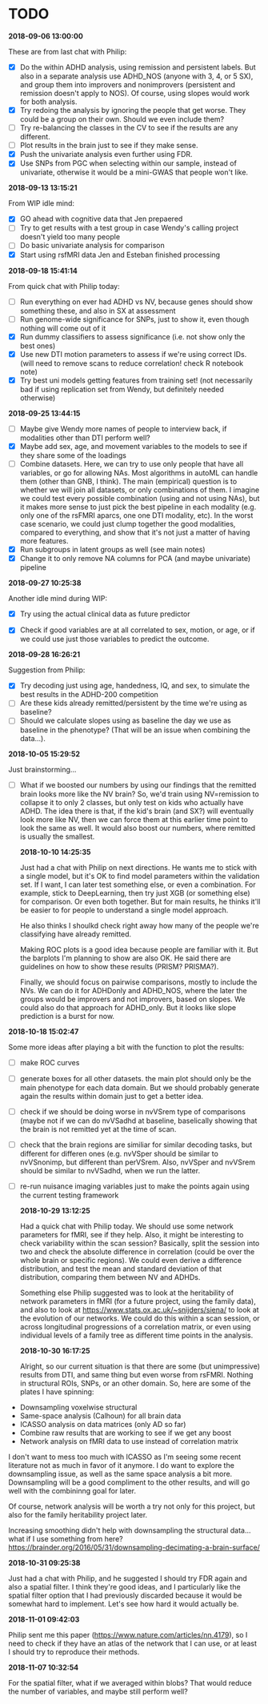 # TODO

**2018-09-06 13:00:00**

These are from last chat with Philip:

- [x] Do the within ADHD analysis, using remission and persistent labels. But also in a separate analysis use ADHD_NOS (anyone with 3, 4, or 5 SX), and group them into improvers and nonimprovers (persistent and remission doesn't apply to NOS). Of course, using slopes would work for both analysis.
- [x] Try redoing the analysis by ignoring the people that get worse. They could be a group on their own. Should we even include them?
- [ ] Try re-balancing the classes in the CV to see if the results are any different.
- [ ] Plot results in the brain just to see if they make sense. 
- [x] Push the univariate analysis even further using FDR.
- [x] Use SNPs from PGC when selecting within our sample, instead of univariate, otherwise it would be a mini-GWAS that people won't like.

**2018-09-13 13:15:21**

From WIP idle mind:

- [x] GO ahead with cognitive data that Jen prepaered
- [ ] Try to get results with a test group in case Wendy's calling project
  doesn't yield too many people 
- [ ] Do basic univariate analysis for comparison
- [x] Start using rsfMRI data Jen and Esteban finished processing

**2018-09-18 15:41:14**

From quick chat with Philip today:

- [ ] Run everything on ever had ADHD vs NV, because genes should show something
  these, and also in SX at assessment
- [ ] Run genome-wide significance for SNPs, just to show it, even though nothing
  will come out of it
- [x] Run dummy classifiers to assess significance (i.e. not show only the best ones)
- [x] Use new DTI motion parameters to assess if we're using correct IDs.
  (will need to remove scans to reduce correlation! check R notebook note)
- [x] Try best uni models getting features from training set! (not necessarily
  bad if using replication set from Wendy, but definitely needed otherwise)

**2018-09-25 13:44:15**

- [ ] Maybe give Wendy more names of people to interview back, if modalities
  other than DTI perform well?
- [x] Maybe add sex, age, and movement variables to the models to see if they
  share some of the loadings
- [ ] Combine datasets. Here, we can try to use only people that have all
  variables, or go for allowing NAs. Most algorithms in autoML can handle them
  (other than GNB, I think). The main (empirical) question is to whether we will
  join all datasets, or only combinations of them. I imagine we could test every
  possible combination (using and not using NAs), but it makes more sense to
  just pick the best pipeline in each modality (e.g. only one of the rsFMRI
  aparcs, one one DTI modality, etc). In the worst case scenario, we could just
  clump together the good modalities, compared to everything, and show that it's
  not just a matter of having more features.
- [x] Run subgroups in latent groups as well (see main notes)
- [x] Change it to only remove NA columns for PCA (and maybe univariate) pipeline

**2018-09-27 10:25:38**

Another idle mind during WIP:

- [x] Try using the actual clinical data as future predictor
- [x] Check if good variables are at all correlated to sex, motion, or age, or
  if we could use just those variables to predict the outcome.
 

**2018-09-28 16:26:21**

Suggestion from Philip:

- [x] Try decoding just using age, handedness, IQ, and sex, to simulate the best
  results in the ADHD-200 competition 
- [ ] Are these kids already remitted/persistent by the time we're using as baseline?
- [ ] Should we calculate slopes using as baseline the day we use as baseline in the phenotype? (That will be an issue when combining the data...).

**2018-10-05 15:29:52**

Just brainstorming...

- [ ] What if we boosted our numbers by using our findings that the remitted
  brain looks more like the NV brain? So, we'd train using NV=remission to
  collapse it to only 2 classes, but only test on kids who actually have ADHD.
  The idea there is that, if the kid's brain (and SX?) will eventually look more
  like NV, then we can force them at this earlier time point to look the same as
  well. It would also boost our numbers, where remitted is usually the smallest.
  
  
  **2018-10-10 14:25:35**

  Just had a chat with Philip on next directions. He wants me to stick with a
  single model, but it's OK to find model parameters within the validation set.
  If I want, I can later test something else, or even a combination. For
  example, stick to DeepLearning, then try just XGB (or something else) for
  comparison. Or even both together. But for main results, he thinks it'll be
  easier to for people to understand a single model approach.

  He also thinks I shoulkd check right away how many of the people we're
  classifying have already remitted.

  Making ROC plots is a good idea because people are familiar with it. But
  the barplots I'm planning to show are also OK. He said there are guidelines on
  how to show these results (PRISM? PRISMA?). 

  Finally, we should focus on pairwise comparisons, mostly to include the NVs.
  We can do it for ADHDonly and ADHD_NOS, where the later the groups would be
  improvers and not improvers, based on slopes. We could also do that approach
  for ADHD_only. But it looks like slope prediction is a burst for now.
  
**2018-10-18 15:02:47**

Some more ideas after playing a bit with the function to plot the results:

- [ ] make ROC curves
- [ ] generate boxes for all other datasets. the main plot should only be the
  main phenotype for each data domain. But we should probably generate again the
  results within domain just to get a better idea.
- [ ] check if we should be doing worse in nvVSrem type of comparisons (maybe
  not if we can do nvVSadhd at baseline, baselically showing that the brain is
  not remitted yet at the time of scan.
- [ ] check that the brain regions are similiar for similar decoding tasks, but
  different for differen ones (e.g. nvVSper should be similar to nvVSnonimp, but
  different than perVSrem. Also, nvVSper and nvVSrem should be similar to
  nvVSadhd, when we run the latter.
- [ ] re-run nuisance imaging variables just to make the points again using the
  current testing framework
  
  **2018-10-29 13:12:25**

  Had a quick chat with Philip today. We should use some network parameters for
  fMRI, see if they help. Also, it might be interesting to check variability
  within the scan session? Basically, split the session into two and check the
  absolute difference in correlation (could be over the whole brain or specific
  regions). We could even derive a difference distribution, and test the mean
  and standard deviation of that distribution, comparing them between NV and
  ADHDs.

  Something else Philip suggested was to look at the heritability of network
  parameters in fMRI (for a future project, using the family data), and also to
  look at https://www.stats.ox.ac.uk/~snijders/siena/ to look at the evolution
  of our networks. We could do this within a scan session, or across
  longitudinal progressions of a correlation matrix, or even using individual
  levels of a family tree as different time points in the analysis. 

  **2018-10-30 16:17:25**

  Alright, so our current situation is that there are some (but unimpressive) results from DTI, and same thing but even worse from rsFMRI. Nothing in structural ROIs, SNPs, or an other domain. So, here are some of the plates I have spinning:

 * Downsampling voxelwise structural
 * Same-space analysis (Calhoun) for all brain data 
 * ICASSO analysis on data matrices (only AD so far)
 * Combine raw results that are working to see if we get any boost
 * Network analysis on fMRI data to use instead of correlation matrix

I don't want to mess too much with ICASSO as I'm seeing some recent literature not as much in favor of it anymore. I do want to explore the downsampling issue, as well as the same space analysis a bit more. Downsampling will be a good compliment to the other results, and will go well with the combininng goal for later.

Of course, network analysis will be worth a try not only for this project, but also for the family heritability project later.

Increasing smoothing didn't help with downsampling the structural data... what if I use something from here? https://brainder.org/2016/05/31/downsampling-decimating-a-brain-surface/

**2018-10-31 09:25:38**

Just had a chat with Philip, and he suggested I should try FDR again and also a
spatial filter. I think they're good ideas, and I particularly like the spatial
filter option that I had previously discarded because it would be somewhat hard
to implement. Let's see how hard it would actually be.

**2018-11-01 09:42:03**

Philip sent me this paper (https://www.nature.com/articles/nn.4179), so I need
to check if they have an atlas of the network that I can use, or at least I
should try to reproduce their methods.

**2018-11-07 10:32:54**

For the spatial filter, what if we averaged within blobs? That would reduce the
number of variables, and maybe still perform well?